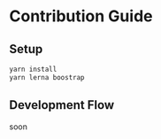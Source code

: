 # Contribution Guide

## Setup

```bash
yarn install
yarn lerna boostrap
```

## Development Flow

soon
